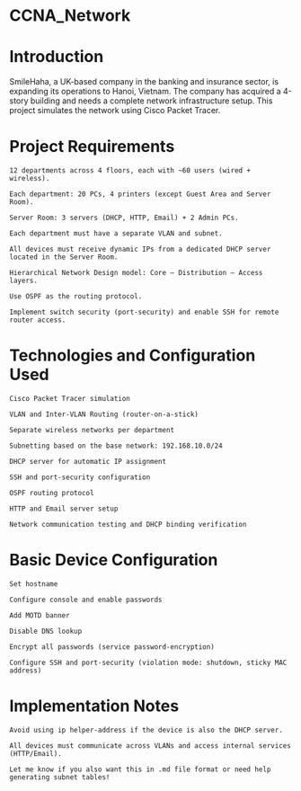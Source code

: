 # CCNA_Network
#  Introduction
 SmileHaha, a UK-based company in the banking and insurance sector, is expanding its operations to Hanoi, Vietnam. The company has acquired a 4-story building  and needs a complete network infrastructure setup. This project simulates the network using Cisco Packet Tracer.

# Project Requirements
    12 departments across 4 floors, each with ~60 users (wired + wireless).

    Each department: 20 PCs, 4 printers (except Guest Area and Server Room).

    Server Room: 3 servers (DHCP, HTTP, Email) + 2 Admin PCs.

    Each department must have a separate VLAN and subnet.

    All devices must receive dynamic IPs from a dedicated DHCP server located in the Server Room.

    Hierarchical Network Design model: Core – Distribution – Access layers.

    Use OSPF as the routing protocol.

    Implement switch security (port-security) and enable SSH for remote router access.

# Technologies and Configuration Used
    Cisco Packet Tracer simulation

    VLAN and Inter-VLAN Routing (router-on-a-stick)

    Separate wireless networks per department

    Subnetting based on the base network: 192.168.10.0/24

    DHCP server for automatic IP assignment

    SSH and port-security configuration

    OSPF routing protocol

    HTTP and Email server setup

    Network communication testing and DHCP binding verification

# Basic Device Configuration
    Set hostname

    Configure console and enable passwords

    Add MOTD banner

    Disable DNS lookup

    Encrypt all passwords (service password-encryption)

    Configure SSH and port-security (violation mode: shutdown, sticky MAC address)

# Implementation Notes
    Avoid using ip helper-address if the device is also the DHCP server.

    All devices must communicate across VLANs and access internal services (HTTP/Email).

    Let me know if you also want this in .md file format or need help generating subnet tables!








